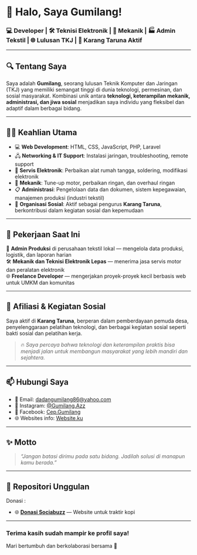 # 👋 Halo, Saya Gumilang!

### 💻 Developer | 🛠️ Teknisi Elektronik | 🧰 Mekanik | 🏭 Admin Tekstil | 🌐 Lulusan TKJ | 🤝 Karang Taruna Aktif

---

## 🔍 Tentang Saya

Saya adalah **Gumilang**, seorang lulusan Teknik Komputer dan Jaringan (TKJ) yang memiliki semangat tinggi di dunia teknologi, permesinan, dan sosial masyarakat. Kombinasi unik antara **teknologi, keterampilan mekanik, administrasi, dan jiwa sosial** menjadikan saya individu yang fleksibel dan adaptif dalam berbagai bidang.

---

## 👨‍💻 Keahlian Utama

- 💻 **Web Development**: HTML, CSS, JavaScript, PHP, Laravel
- 🖧 **Networking & IT Support**: Instalasi jaringan, troubleshooting, remote support
- 🔧 **Servis Elektronik**: Perbaikan alat rumah tangga, soldering, modifikasi elektronik
- 🧰 **Mekanik**: Tune-up motor, perbaikan ringan, dan overhaul ringan
- 📋 **Administrasi**: Pengelolaan data dan dokumen, sistem kepegawaian, manajemen produksi (industri tekstil)
- 🤝 **Organisasi Sosial**: Aktif sebagai pengurus **Karang Taruna**, berkontribusi dalam kegiatan sosial dan kepemudaan

---

## 🏢 Pekerjaan Saat Ini

📍 **Admin Produksi** di perusahaan tekstil lokal — mengelola data produksi, logistik, dan laporan harian  
🛠️ **Mekanik dan Teknisi Elektronik Lepas** — menerima jasa servis motor dan peralatan elektronik  
🌐 **Freelance Developer** — mengerjakan proyek-proyek kecil berbasis web untuk UMKM dan komunitas

---

## 🧭 Afiliasi & Kegiatan Sosial

Saya aktif di **Karang Taruna**, berperan dalam pemberdayaan pemuda desa, penyelenggaraan pelatihan teknologi, dan berbagai kegiatan sosial seperti bakti sosial dan pelatihan kerja.

> 🔥 *Saya percaya bahwa teknologi dan keterampilan praktis bisa menjadi jalan untuk membangun masyarakat yang lebih mandiri dan sejahtera.*

---

## 📫 Hubungi Saya

- 📧 Email: dadangumilang86@yahoo.com
- 💬 Instagram: [@Gumilang.Azz](https://www.instagram.com/gumilang209yz/)
- 🔧 Facebook: [Cep.Gumilang](https://www.facebook.com/dadangumilangwe1234)
- 🌐 Websites info: [Website.ku](https://agumrp.blogspot.com)

---

## ✨ Motto

> _“Jangan batasi dirimu pada satu bidang. Jadilah solusi di manapun kamu berada.”_

---

## 📌 Repositori Unggulan

Donasi :

- 🌐 **[Donasi Sociabuzz](https://sociabuzz.com/agumrp)** — Website untuk traktir kopi

---

### Terima kasih sudah mampir ke profil saya!  
Mari bertumbuh dan berkolaborasi bersama 🚀
